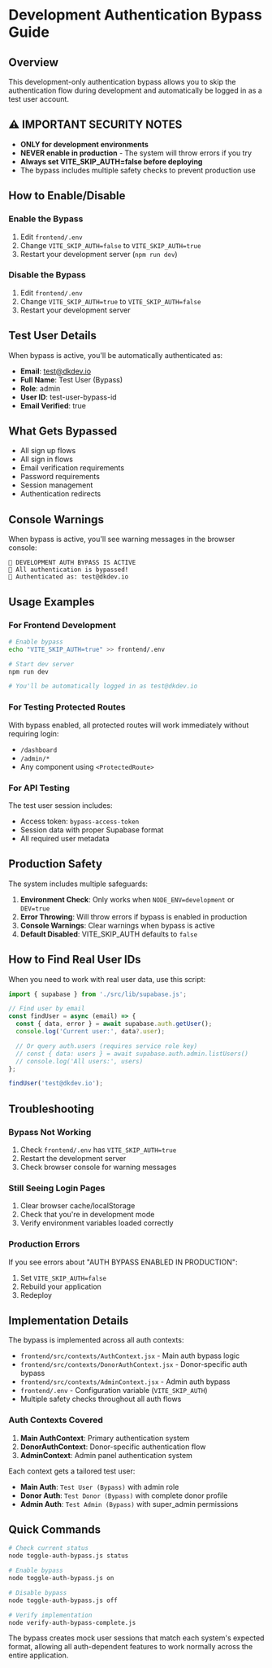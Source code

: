 # Development Authentication Bypass Guide

## Overview

This development-only authentication bypass allows you to skip the authentication flow during development and automatically be logged in as a test user account.

## ⚠️ IMPORTANT SECURITY NOTES

- **ONLY for development environments**
- **NEVER enable in production** - The system will throw errors if you try
- **Always set VITE_SKIP_AUTH=false before deploying**
- The bypass includes multiple safety checks to prevent production use

## How to Enable/Disable

### Enable the Bypass

1. Edit `frontend/.env`
2. Change `VITE_SKIP_AUTH=false` to `VITE_SKIP_AUTH=true`
3. Restart your development server (`npm run dev`)

### Disable the Bypass

1. Edit `frontend/.env`
2. Change `VITE_SKIP_AUTH=true` to `VITE_SKIP_AUTH=false`
3. Restart your development server

## Test User Details

When bypass is active, you'll be automatically authenticated as:

- **Email**: test@dkdev.io
- **Full Name**: Test User (Bypass)
- **Role**: admin
- **User ID**: test-user-bypass-id
- **Email Verified**: true

## What Gets Bypassed

- All sign up flows
- All sign in flows
- Email verification requirements
- Password requirements
- Session management
- Authentication redirects

## Console Warnings

When bypass is active, you'll see warning messages in the browser console:

```
🚨 DEVELOPMENT AUTH BYPASS IS ACTIVE
🚨 All authentication is bypassed!
🚨 Authenticated as: test@dkdev.io
```

## Usage Examples

### For Frontend Development

```bash
# Enable bypass
echo "VITE_SKIP_AUTH=true" >> frontend/.env

# Start dev server
npm run dev

# You'll be automatically logged in as test@dkdev.io
```

### For Testing Protected Routes

With bypass enabled, all protected routes will work immediately without requiring login:

- `/dashboard`
- `/admin/*`
- Any component using `<ProtectedRoute>`

### For API Testing

The test user session includes:

- Access token: `bypass-access-token`
- Session data with proper Supabase format
- All required user metadata

## Production Safety

The system includes multiple safeguards:

1. **Environment Check**: Only works when `NODE_ENV=development` or `DEV=true`
2. **Error Throwing**: Will throw errors if bypass is enabled in production
3. **Console Warnings**: Clear warnings when bypass is active
4. **Default Disabled**: VITE_SKIP_AUTH defaults to `false`

## How to Find Real User IDs

When you need to work with real user data, use this script:

```javascript
import { supabase } from './src/lib/supabase.js';

// Find user by email
const findUser = async (email) => {
  const { data, error } = await supabase.auth.getUser();
  console.log('Current user:', data?.user);

  // Or query auth.users (requires service role key)
  // const { data: users } = await supabase.auth.admin.listUsers()
  // console.log('All users:', users)
};

findUser('test@dkdev.io');
```

## Troubleshooting

### Bypass Not Working

1. Check `frontend/.env` has `VITE_SKIP_AUTH=true`
2. Restart the development server
3. Check browser console for warning messages

### Still Seeing Login Pages

1. Clear browser cache/localStorage
2. Check that you're in development mode
3. Verify environment variables loaded correctly

### Production Errors

If you see errors about "AUTH BYPASS ENABLED IN PRODUCTION":

1. Set `VITE_SKIP_AUTH=false`
2. Rebuild your application
3. Redeploy

## Implementation Details

The bypass is implemented across all auth contexts:

- `frontend/src/contexts/AuthContext.jsx` - Main auth bypass logic
- `frontend/src/contexts/DonorAuthContext.jsx` - Donor-specific auth bypass
- `frontend/src/contexts/AdminContext.jsx` - Admin auth bypass
- `frontend/.env` - Configuration variable (`VITE_SKIP_AUTH`)
- Multiple safety checks throughout all auth flows

### Auth Contexts Covered

1. **Main AuthContext**: Primary authentication system
2. **DonorAuthContext**: Donor-specific authentication flow
3. **AdminContext**: Admin panel authentication system

Each context gets a tailored test user:

- **Main Auth**: `Test User (Bypass)` with admin role
- **Donor Auth**: `Test Donor (Bypass)` with complete donor profile
- **Admin Auth**: `Test Admin (Bypass)` with super_admin permissions

## Quick Commands

```bash
# Check current status
node toggle-auth-bypass.js status

# Enable bypass
node toggle-auth-bypass.js on

# Disable bypass
node toggle-auth-bypass.js off

# Verify implementation
node verify-auth-bypass-complete.js
```

The bypass creates mock user sessions that match each system's expected format, allowing all auth-dependent features to work normally across the entire application.
